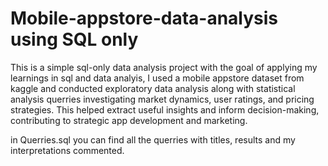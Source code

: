 # Mobile-appstore-data-analysis using SQL only
This is a simple sql-only data analysis project with the goal of applying my learnings in sql and data analyis,
I used a mobile appstore dataset from kaggle and conducted exploratory data analysis along with statistical analysis querries
investigating market dynamics, user ratings, and pricing strategies.
This helped extract useful insights and inform decision-making, contributing to strategic app development and marketing.

in Querries.sql you can find all the querries with titles, results and my interpretations commented.

